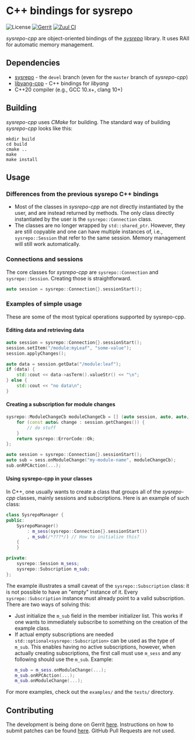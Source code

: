 # C++ bindings for sysrepo

![License](https://img.shields.io/github/license/sysrepo/sysrepo-cpp)
[![Gerrit](https://img.shields.io/badge/patches-via%20Gerrit-blue)](https://gerrit.cesnet.cz/q/project:CzechLight/sysrepo-cpp)
[![Zuul CI](https://img.shields.io/badge/zuul-checked-blue)](https://zuul.gerrit.cesnet.cz/t/public/buildsets?project=CzechLight/sysrepo-cpp)

*sysrepo-cpp* are object-oriented bindings of the [*sysrepo*](https://github.com/sysrepo/sysrepo) library.
It uses RAII for automatic memory management.

## Dependencies
- [sysrepo](https://github.com/sysrepo/sysrepo) - the `devel` branch (even for the `master` branch of *sysrepo-cpp*)
- [libyang-cpp](https://github.com/CESNET/libyang-cpp) - C++ bindings for *libyang*
- C++20 compiler (e.g., GCC 10.x+, clang 10+)

## Building
*sysrepo-cpp* uses *CMake* for building. The standard way of building *sysrepo-cpp* looks like this:
```
mkdir build
cd build
cmake ..
make
make install
```
## Usage
### Differences from the previous sysrepo C++ bindings
- Most of the classes in *sysrepo-cpp* are not directly instantiated by the user, and are instead returned by methods.
  The only class directly instantiated by the user is the `sysrepo::Connection` class.
- The classes are no longer wrapped by `std::shared_ptr`. However, they are still copyable and one can have multiple
  instances of, i.e., `sysrepo::Session` that refer to the same session. Memory management will still work
  automatically.

### Connections and sessions
The core classes for *sysrepo-cpp* are `sysrepo::Connection` and `sysrepo::Session`. Creating those is straightforward.
```cpp
auto session = sysrepo::Connection{}.sessionStart();
```
### Examples of simple usage
These are some of the most typical operations supported by sysrepo-cpp.

#### Editing data and retrieving data
```cpp
auto session = sysrepo::Connection{}.sessionStart();
session.setItem("/module:myLeaf", "some-value");
session.applyChanges();

auto data = session.getData("/module:leaf");
if (data) {
    std::cout << data->asTerm().valueStr() << "\n";
} else {
    std::cout << "no data\n";
}
```

#### Creating a subscription for module changes
```cpp
sysrepo::ModuleChangeCb moduleChangeCb = [] (auto session, auto, auto, auto, auto, auto) {
    for (const auto& change : session.getChanges()) {
        // do stuff
    }
    return sysrepo::ErrorCode::Ok;
};

auto session = sysrepo::Connection{}.sessionStart();
auto sub = sess.onModuleChange("my-module-name", moduleChangeCb);
sub.onRPCAction(...);
```

#### Using sysrepo-cpp in your classes
In C++, one usually wants to create a class that groups all of the *sysrepo-cpp* classes, mainly sessions
and subscriptions. Here is an example of such class:
```cpp
class SysrepoManager {
public:
    SysrepoManager()
        : m_sess(sysrepo::Connection{}.sessionStart())
        , m_sub(/*???*/) // How to initialize this?
    {
    }

private:
    sysrepo::Session m_sess;
    sysrepo::Subscription m_sub;
};
```
The example illustrates a small caveat of the `sysrepo::Subscription` class: it is not possible to have an "empty"
instance of it. Every `sysrepo::Subscription` instance must already point to a valid subscription. There are two ways of
solving this:
- Just initialize the `m_sub` field in the member initializer list. This works if one wants to immediately subscribe to
  something on the creation of the example class.
- If actual empty subscriptions are needed `std::optional<sysrepo::Subscription>` can be used as the type of `m_sub`.
  This enables having no active subscriptions, however, when actually creating subscriptions, the first call must use
  `m_sess` and any following should use the `m_sub`. Example:
  ```cpp
  m_sub = m_sess.onModuleChange(...);
  m_sub.onRPCAction(...);
  m_sub.onModuleChange(...);
  ```

For more examples, check out the `examples/` and the `tests/` directory.

## Contributing
The development is being done on Gerrit [here](https://gerrit.cesnet.cz/q/project:CzechLight/sysrepo-cpp). Instructions
on how to submit patches can be found
[here](https://gerrit.cesnet.cz/Documentation/intro-gerrit-walkthrough-github.html). GitHub Pull Requests are not used.
